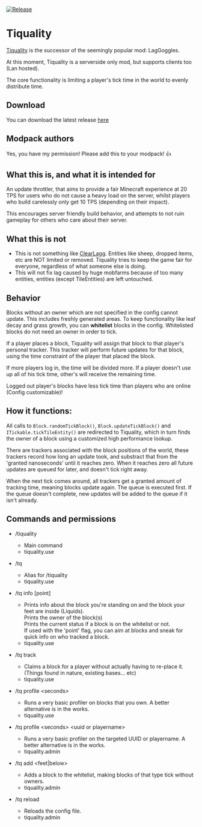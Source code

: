 [![Release](https://jitpack.io/v/TerminatorNL/Tiquality.svg)](https://jitpack.io/#TerminatorNL/Tiquality)

# Tiquality
[Tiquality](https://minecraft.curseforge.com/projects/tiquality) is the successor of the seemingly popular mod: LagGoggles.

At this moment, Tiquality is a serverside only mod, but supports clients too (Lan hosted).

The core functionality is limiting a player's tick time in the world to evenly distribute time.

## Download
You can download the latest release [here](https://minecraft.curseforge.com/projects/tiquality/files)

## Modpack authors
Yes, you have my permission! Please add this to your modpack! :thumbsup:

## What this is, and what it is intended for
An update throttler, that aims to provide a fair Minecraft experience at 20 TPS for users who do not cause a heavy load on the server, whilst players who build carelessly only get 10 TPS (depending on their impact).

This encourages server friendly build behavior, and attempts to not ruin gameplay for others who care about their server.

## What this is not
 * This is not something like [ClearLagg](https://dev.bukkit.org/projects/clearlagg). Entities like sheep, dropped items, etc are NOT limited or removed. Tiquality tries to keep the game fair for everyone, regardless of what someone else is doing.
 * This will not fix lag caused by huge mobfarms because of too many entities, entities (except TileEntities) are left untouched.


## Behavior
Blocks without an owner which are not specified in the config cannot update. This includes freshly generated areas. To keep functionality like leaf decay and grass growth, you can **whitelist** blocks in the config. Whitelisted blocks do not need an owner in order to tick.

If a player places a block, Tiquality will assign that block to that player's personal tracker. This tracker will perform future updates for that block, using the time constraint of the player that placed the block.

If more players log in, the time will be divided more. If a player doesn't use up all of his tick time, other's will receive the remaining time.

Logged out player's blocks have less tick time than players who are online (Config customizable)!


## How it functions:
All calls to `Block.randomTickBlock()`, `Block.updateTickBlock()` and `ITickable.tickTileEntity()` are redirected to Tiquality, which in turn finds the owner of a block using a customized high performance lookup.

There are trackers associated with the block positions of the world, these trackers record how long an update took, and substract that from the 'granted nanoseconds' until it reaches zero. When it reaches zero all future updates are queued for later, and doesn't tick right away.

When the next tick comes around, all trackers get a granted amount of tracking time, meaning blocks update again. The queue is executed first. If the queue doesn't complete, new updates will be added to the queue if it isn't already.

## Commands and permissions
 * /tiquality
   * Main command
   * tiquality.use
   
 * /tq
   * Alias for /tiquality
   * tiquality.use
   
 * /tq info [point]
   * Prints info about the block you're standing on and the block your feet are inside (Liquids).<br>Prints the owner of the block(s)<br>Prints the current status if a block is on the whitelist or not.<br>If used with the 'point' flag, you can aim at blocks and sneak for quick info on who tracked a block.
   * tiquality.use
  
 * /tq track
   * Claims a block for a player without actually having to re-place it. (Things found in nature, existing bases... etc)
   * tiquality.use
   
 * /tq profile &lt;seconds&gt;
   * Runs a very basic profiler on blocks that you own. A better alternative is in the works.
   * tiquality.use
  
 * /tq profile &lt;seconds&gt; &lt;uuid or playername&gt;
   * Runs a very basic profiler on the targeted UUID or playername. A better alternative is in the works.
   * tiquality.admin
 
 * /tq add <feet|below>
   * Adds a block to the whitelist, making blocks of that type tick without owners.
   * tiquality.admin
  
 * /tq reload
   * Reloads the config file.
   * tiquality.admin
